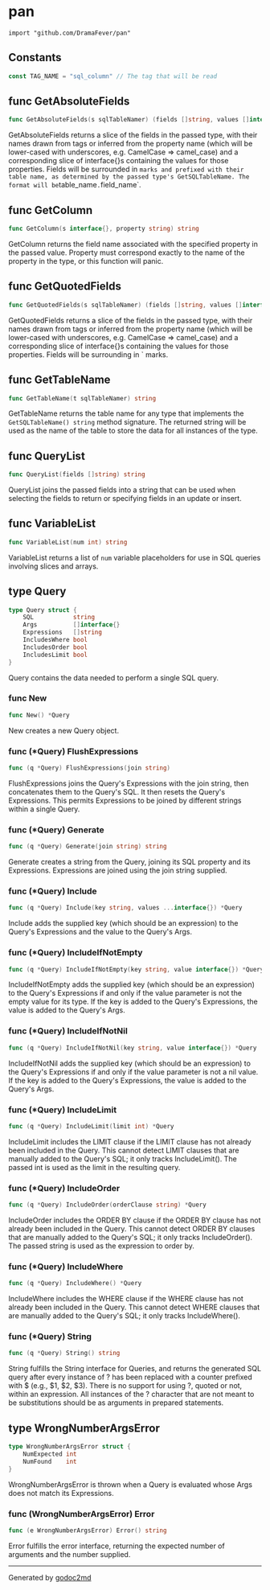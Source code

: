 
# pan
    import "github.com/DramaFever/pan"




## Constants
``` go
const TAG_NAME = "sql_column" // The tag that will be read

```


## func GetAbsoluteFields
``` go
func GetAbsoluteFields(s sqlTableNamer) (fields []string, values []interface{})
```
GetAbsoluteFields returns a slice of the fields in the passed type, with their names
drawn from tags or inferred from the property name (which will be lower-cased with underscores,
e.g. CamelCase => camel_case) and a corresponding slice of interface{}s containing the values for
those properties. Fields will be surrounded in ` marks and prefixed with their table name, as
determined by the passed type's GetSQLTableName. The format will be `table_name`.`field_name`.


## func GetColumn
``` go
func GetColumn(s interface{}, property string) string
```
GetColumn returns the field name associated with the specified property in the passed value.
Property must correspond exactly to the name of the property in the type, or this function will
panic.


## func GetQuotedFields
``` go
func GetQuotedFields(s sqlTableNamer) (fields []string, values []interface{})
```
GetQuotedFields returns a slice of the fields in the passed type, with their names
drawn from tags or inferred from the property name (which will be lower-cased with underscores,
e.g. CamelCase => camel_case) and a corresponding slice of interface{}s containing the values for
those properties. Fields will be surrounding in ` marks.


## func GetTableName
``` go
func GetTableName(t sqlTableNamer) string
```
GetTableName returns the table name for any type that implements the `GetSQLTableName() string`
method signature. The returned string will be used as the name of the table to store the data
for all instances of the type.


## func QueryList
``` go
func QueryList(fields []string) string
```
QueryList joins the passed fields into a string that can be used when selecting the fields to return
or specifying fields in an update or insert.


## func VariableList
``` go
func VariableList(num int) string
```
VariableList returns a list of `num` variable placeholders for use in SQL queries involving slices
and arrays.



## type Query
``` go
type Query struct {
    SQL           string
    Args          []interface{}
    Expressions   []string
    IncludesWhere bool
    IncludesOrder bool
    IncludesLimit bool
}
```
Query contains the data needed to perform a single SQL query.









### func New
``` go
func New() *Query
```
New creates a new Query object.




### func (\*Query) FlushExpressions
``` go
func (q *Query) FlushExpressions(join string)
```
FlushExpressions joins the Query's Expressions with the join string, then concatenates them
to the Query's SQL. It then resets the Query's Expressions. This permits Expressions to be joined
by different strings within a single Query.



### func (\*Query) Generate
``` go
func (q *Query) Generate(join string) string
```
Generate creates a string from the Query, joining its SQL property and its Expressions. Expressions are joined
using the join string supplied.



### func (\*Query) Include
``` go
func (q *Query) Include(key string, values ...interface{}) *Query
```
Include adds the supplied key (which should be an expression) to the Query's Expressions and the value
to the Query's Args.



### func (\*Query) IncludeIfNotEmpty
``` go
func (q *Query) IncludeIfNotEmpty(key string, value interface{}) *Query
```
IncludeIfNotEmpty adds the supplied key (which should be an expression) to the Query's Expressions if
and only if the value parameter is not the empty value for its type. If the key is added to the Query's
Expressions, the value is added to the Query's Args.



### func (\*Query) IncludeIfNotNil
``` go
func (q *Query) IncludeIfNotNil(key string, value interface{}) *Query
```
IncludeIfNotNil adds the supplied key (which should be an expression) to the Query's Expressions if
and only if the value parameter is not a nil value. If the key is added to the Query's Expressions, the
value is added to the Query's Args.



### func (\*Query) IncludeLimit
``` go
func (q *Query) IncludeLimit(limit int) *Query
```
IncludeLimit includes the LIMIT clause if the LIMIT clause has not already been included in the Query.
This cannot detect LIMIT clauses that are manually added to the Query's SQL; it only tracks IncludeLimit().
The passed int is used as the limit in the resulting query.



### func (\*Query) IncludeOrder
``` go
func (q *Query) IncludeOrder(orderClause string) *Query
```
IncludeOrder includes the ORDER BY clause if the ORDER BY clause has not already been included in the Query.
This cannot detect ORDER BY clauses that are manually added to the Query's SQL; it only tracks IncludeOrder().
The passed string is used as the expression to order by.



### func (\*Query) IncludeWhere
``` go
func (q *Query) IncludeWhere() *Query
```
IncludeWhere includes the WHERE clause if the WHERE clause has not already been included in the Query.
This cannot detect WHERE clauses that are manually added to the Query's SQL; it only tracks IncludeWhere().



### func (\*Query) String
``` go
func (q *Query) String() string
```
String fulfills the String interface for Queries, and returns the generated SQL query after every instance of ?
has been replaced with a counter prefixed with $ (e.g., $1, $2, $3). There is no support for using ?, quoted or not,
within an expression. All instances of the ? character that are not meant to be substitutions should be as arguments
in prepared statements.



## type WrongNumberArgsError
``` go
type WrongNumberArgsError struct {
    NumExpected int
    NumFound    int
}
```
WrongNumberArgsError is thrown when a Query is evaluated whose Args does not match its Expressions.











### func (WrongNumberArgsError) Error
``` go
func (e WrongNumberArgsError) Error() string
```
Error fulfills the error interface, returning the expected number of arguments and the number supplied.









- - -
Generated by [godoc2md](http://godoc.org/github.com/davecheney/godoc2md)